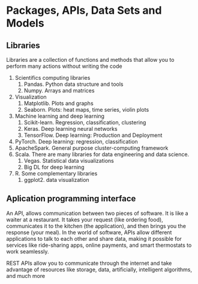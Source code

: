 # Packages, APIs, Data Sets and Models

## Libraries

Libraries are a collection of functions and methods that allow you to perform many actions without writing the code

1. Scientifics computing libraries
   1. Pandas. Python data structure and tools
   2. Numpy. Arrays and matrices
2. Visualization
   1. Matplotlib. Plots and graphs
   2. Seaborn. Plots: heat maps, time series, violin plots
3. Machine learning and deep learning
   1. Scikit-learn. Regression, classification, clustering
   2. Keras. Deep learning neural networks
   3. TensorFlow. Deep learning: Production and Deployment
4. PyTorch. Deep learning: regression, classification
5. ApacheSpark. General purpose cluster-computing framework
6. Scala. There are many libraries for data engineering and data science.
   1. Vegas. Statistical data visualizations
   2. Big DL for deep learning
7. R. Some complementary libraries
   1. ggplot2. data visualization


## Aplication programming interface

An API, allows communication between two pieces of software. It is like a waiter at a restaurant. It takes your request (like ordering food), communicates it to the kitchen (the application), and then brings you the response (your meal). In the world of software, APIs allow different applications to talk to each other and share data, making it possible for services like ride-sharing apps, online payments, and smart thermostats to work seamlessly.

REST APIs allow you to communicate through the internet and take advantage of resources like storage, data, artificially, intelligent algorithms, and much more

   